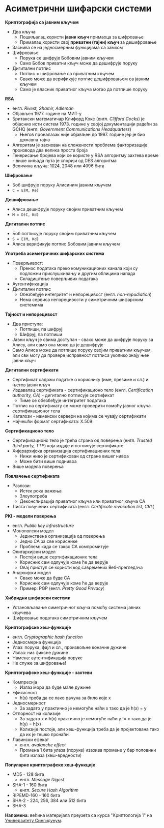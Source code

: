 # Асиметрични шифарски системи

**Криптографија са јавним кључем**

- Два кључа
	- Пошиљалац користи **јавни кључ** примаоца за шифровање
	- Прималац користи свој **приватни (тајни) кључ** за дешифровање
- Заснива се на једносмерним функцијама са замком
- Шифровање
	- Порука се шифрује Бобовим јавним кључем
	- Само Бобов приватни кључ може да дешифрује поруку
- Дигитални потпис
	- Потпис = шифровање са приватним кључем
	- Свако може да верификује потпис дешифровањем са јавним кључем
	- Само је власник приватног кључа могао да потпише поруку

**RSA**

- енгл. *Rivest, Shamir, Adleman*
- Објављен 1977. године на МИТ-у
- Британски математичар Клифорд Кокс (енгл. *Clifford Cocks*) је објаснио исти систем 1973. године у својој документацији радећи за GCHQ (енгл. *Government Communications Headquarters*)
	- Његов проналазак није објављен до 1997. године јер је био државна тајна
- Алгоритам је заснован на сложености проблема факторизације производа два велика проста броја
- Генерисање бројева који се користе у RSA алгоритму захтева време - више хиљада пута је спорији од DES алгоритма
- Величина кључа: 1024, 2048 или 4096 бита

**Шифровање**

- Боб шифрује поруку Алисиним јавним кључем
- `C = E(M, Ke)`

**Дешифровање**

- Алиса дешифрује поруку својим приватним кључем
- `M = D(C, Kd)`

**Дигитални потпис**

- Боб потписује поруку својим приватним кључем
- `S = E(M, Kd)`
- Алиса верификује потпис Бобовим јавним кључем

**Употреба асиметричних шифарских система**

- Поверљивост:
	- Пренос података преко комуникационих канала који су подложни прислушкивању и другим облицима напада
	- Складиштење поверљивих података
- Аутентификација
- Дигитални потпис
	- Обезбеђује интегритет и непорецивост (енгл. *non-repudiation*)
	- Нема сервиса непорецивости у симетричним шифарским системима

**Тајност и непорецивост**

- Два приступа:
	- Потпиши, па шифруј
	- Шифруј, па потпиши
- Јавни кључ је свима доступан - свако може да шифрује поруку за Алису, али само она може да је дешифрује
- Само Алиса може да потпише поруку својим приватним кључем, али сви могу да провере исправност потписа уколико знају њен јавни кључ

**Дигитални сертификати**

- Сертификат садржи податке о кориснику (име, презиме и сл.) и његов јавни кључ
- Издавалац сертификата - сертификационо тело (енгл. *Certification authority, CA*) - дигитално потписује сертификат
	- Тиме се обезбеђује интегритет података
- Потпис на сертификату се може проверити помоћу јавног кључа сертификационог тела
- Каталози - наменски сервери на којима се чувају сертификати
- Најчешћи формат сертификата: X.509

**Сертификационо тело**

- Сертификационо тело је трећа страна од поверења (енгл. *Trusted third party, TTP*) која издаје и потписује сертификате
- Хијерархијска организација сертификационих тела
	- Нижи ниво је сертификован од стране вишег нивоа
	- Може бити више поднивоа
- Више модела поверења

**Повлачење сертификата**

- Разлози:
	- Истек рока важења
	- Злоупотреба
	- Деконспирација приватног кључа или приватног кључа CA
- Листа повучених сертификата (енгл. *Certificate revocation list, CRL*)

**PKI - модели поверења**

- енгл. *Public key infrastructure*
- Монополски модел
	- Јединствена организација од поверења
	- Једно CA за све кориснике
	- Проблем: када се такво CA компромитује
- Олигархијски модел
	- Постоји више сертификационих тела
	- Корисник сам одлучује коме ће да верује
	- Овај приступ се користи код савремених Веб-прегледача
- Анархијски модел
	- Свако може да буде CA
	- Корисник сам одлучује коме ће да верује
	- Пример: PGP (енгл. *Pretty Good Privacy*)

**Хибридни шифарски системи**

- Установљавање симетричног кључа помоћу система јавних кључева
- Шифровање података симетричним кључем

**Криптографске хеш-функције**

- енгл. *Cryptographic hash function*
- Једносмерна функција
- Улаз: порука, фајл и сл., произвољне коначне дужине
- Излаз: низ фиксне дужине
- Намена: аутентификација поруке
- Не служе за шифровање!

**Криптографске хеш-функције - захтеви**

- Компресија
	- Излаз мора да буде мале дужине
- Ефикасност
	- h(x) треба да се лако рачуна за било које x
- Једносмерност
	- За задато y практично је немогуће наћи x тако да је h(x) = y
- Отпорност на колизије
	- За задато x и h(x) практично је немогуће наћи y != x тако да је h(y) = h(x)
	- Колизије постоје, али хеш-функција треба да је пројектована тако да их је тешко пронаћи
- Лавински ефекат
	- енгл. *avalanche effect*
	- Промена 1 бита улаза (поруке) изазива промене у бар половини бита излаза (хеш-вредности)

**Популарне криптографске хеш-функције**

- MD5 - 128 бита
	- енгл. *Message Digest*
- SHA-1 - 160 бита
	- енгл. *Secure Hash Algorithm*
- RIPEMD-160 - 160 бита
- SHA-2 - 224, 256, 384 или 512 бита
- SHA-3

**Напомена:** већина материјала преузета са курса "Криптологија 1" на [Универзитету Сингидунум](https://singidunum.ac.rs).
